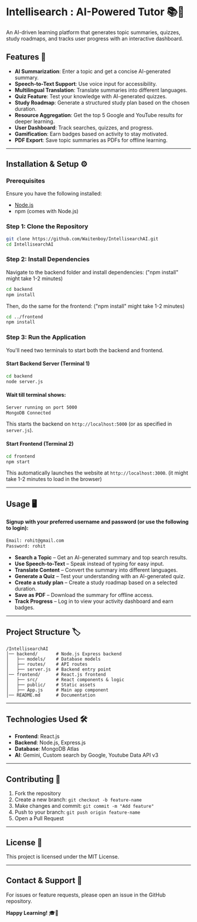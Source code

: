 # Intellisearch : AI-Powered Tutor 📚🤖

An AI-driven learning platform that generates topic summaries, quizzes, study roadmaps, and tracks user progress with an interactive dashboard.

## Features 🚀

- **AI Summarization**: Enter a topic and get a concise AI-generated summary.
- **Speech-to-Text Support**: Use voice input for accessibility.
- **Multilingual Translation**: Translate summaries into different languages.
- **Quiz Feature**: Test your knowledge with AI-generated quizzes.
- **Study Roadmap**: Generate a structured study plan based on the chosen duration.
- **Resource Aggregation**: Get the top 5 Google and YouTube results for deeper learning.
- **User Dashboard**: Track searches, quizzes, and progress.
- **Gamification**: Earn badges based on activity to stay motivated.
- **PDF Export**: Save topic summaries as PDFs for offline learning.

---

## Installation & Setup ⚙️

### Prerequisites

Ensure you have the following installed:
- [Node.js](https://nodejs.org/)
- npm (comes with Node.js)

### Step 1: Clone the Repository

```bash
git clone https://github.com/Waitenboy/IntellisearchAI.git
cd IntellisearchAI
```

### Step 2: Install Dependencies

Navigate to the backend folder and install dependencies: ("npm install" might take 1-2 minutes)

```bash
cd backend
npm install
```

Then, do the same for the frontend: ("npm install" might take 1-2 minutes)

```bash
cd ../frontend
npm install
```

### Step 3: Run the Application

You'll need two terminals to start both the backend and frontend.

#### Start Backend Server (Terminal 1)

```bash
cd backend
node server.js
```
#### Wait till terminal shows: 

```bash
Server running on port 5000
MongoDB Connected
```

This starts the backend on `http://localhost:5000` (or as specified in `server.js`).

#### Start Frontend (Terminal 2)

```bash
cd frontend
npm start
```

This automatically launches the website at `http://localhost:3000`. 
(it might take 1-2 minutes to load in the browser)

---

## Usage 🖥️

#### Signup with your preferred username and password (or use the following to login):

```bash
Email: rohit@gmail.com
Password: rohit
```

- **Search a Topic** – Get an AI-generated summary and top search results.
- **Use Speech-to-Text** – Speak instead of typing for easy input.
- **Translate Content** – Convert the summary into different languages.
- **Generate a Quiz** – Test your understanding with an AI-generated quiz.
- **Create a study plan** – Create a study roadmap based on a selected duration.
- **Save as PDF** – Download the summary for offline access.
- **Track Progress** – Log in to view your activity dashboard and earn badges.

---

## Project Structure 🏷️

```
/IntellisearchAI
│── backend/       # Node.js Express backend
│   ├── models/    # Database models
│   ├── routes/    # API routes
│   ├── server.js  # Backend entry point
│── frontend/      # React.js frontend
│   ├── src/       # React components & logic
│   ├── public/    # Static assets
│   ├── App.js     # Main app component
│── README.md      # Documentation
```

---

## Technologies Used 🛠️

- **Frontend**: React.js
- **Backend**: Node.js, Express.js
- **Database**: MongoDB Atlas
- **AI**: Gemini, Custom search by Google, Youtube Data API v3

---

## Contributing 🤝

1. Fork the repository
2. Create a new branch: `git checkout -b feature-name`
3. Make changes and commit: `git commit -m "Add feature"`
4. Push to your branch: `git push origin feature-name`
5. Open a Pull Request

---

## License 📝

This project is licensed under the MIT License.

---

## Contact & Support 📩

For issues or feature requests, please open an issue in the GitHub repository.

**Happy Learning!** 🎓🚀
